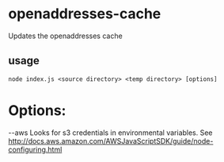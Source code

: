 # openaddresses-cache

Updates the openaddresses cache

## usage

    node index.js <source directory> <temp directory> [options]

# Options:

--aws Looks for s3 credentials in environmental variables. See 
http://docs.aws.amazon.com/AWSJavaScriptSDK/guide/node-configuring.html
